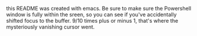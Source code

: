 this README was created with emacs. Be sure to make sure the Powershell window is fully within the sreen, so you can see if you've accidentally shifted focus to the buffer. 9/10 times plus or minus 1, that's where the mysteriously vanishing cursor went.

